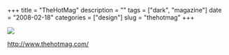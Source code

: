 +++
title = "TheHotMag"
description = ""
tags = ["dark", "magazine"]
date = "2008-02-18"
categories = ["design"]
slug = "thehotmag"
+++


 

  <div id="screens-thumbs" class="clearfix">
    <div class="txt-center" id="design-submission"><a href="http://www.thehotmag.com/"><img id='bluga-thumbnail-921' class='bluga-thumbnail large' src='//konigi.com/media/bluga/
wt47f279dae8ff9_0.jpg'/></a></div>  
  </div>   
<p><a href="http://www.thehotmag.com/">http://www.thehotmag.com/</a></p>




